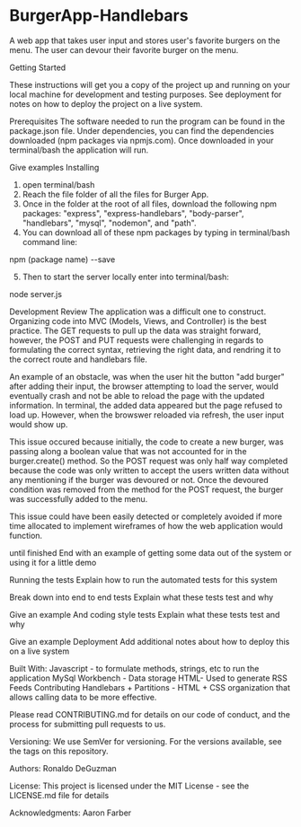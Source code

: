 # BurgerApp-Handlebars

A web app that takes user input and stores user's favorite burgers on the menu.  The user can devour their favorite burger on the menu.   


Getting Started

These instructions will get you a copy of the project up and running on your local machine for development and testing purposes. See deployment for notes on how to deploy the project on a live system.

Prerequisites
The software needed to run the program can be found in the package.json file.  Under dependencies, you can find the dependencies downloaded (npm packages via npmjs.com).  Once downloaded in your terminal/bash the application will run.  

Give examples
Installing
1. open terminal/bash
2. Reach the file folder of all the files for Burger App. 
3. Once in the folder at the root of all files, download the following npm packages: "express", "express-handlebars", "body-parser", "handlebars", "mysql", "nodemon", and "path". 
4. You can download all of these npm packages by typing in terminal/bash command line:

npm (package name) --save

5. Then to start the server locally enter into terminal/bash:

node server.js


Development Review
The application was a difficult one to construct.  Organizing code into MVC (Models, Views, and Controller) is the best practice.  The GET requests to pull up the data was straight forward, however, the POST and PUT requests were challenging in regards to formulating the correct syntax, retrieving the right data, and rendring it to the correct route and handlebars file. 

An example of an obstacle, was when the user hit the button "add burger" after adding their input, the browser attempting to load the server, would eventually crash and not be able to reload the page with the updated information. In terminal, the added data appeared but the page refused to load up. However, when the browswer reloaded via refresh, the user input would show up.  

This issue occured because initially, the code to create a new burger, was passing along a boolean value that was not accounted for in the burger.create() method.  So the POST request was only half way completed because the code was only written to accept the users written data without any mentioning if the burger was devoured or not.  Once the devoured condition was removed from the method for the POST request, the burger was successfully added to the menu. 

This issue could have been easily detected or completely avoided if more time allocated to  implement wireframes of how the web application would function.  

until finished
End with an example of getting some data out of the system or using it for a little demo

Running the tests
Explain how to run the automated tests for this system

Break down into end to end tests
Explain what these tests test and why

Give an example
And coding style tests
Explain what these tests test and why

Give an example
Deployment
Add additional notes about how to deploy this on a live system

Built With:
Javascript - to formulate methods, strings, etc to run the application 
MySql Workbench - Data storage
HTML- Used to generate RSS Feeds
Contributing
Handlebars + Partitions - HTML + CSS organization that allows calling data to be more effective. 

Please read CONTRIBUTING.md for details on our code of conduct, and the process for submitting pull requests to us.

Versioning: 
We use SemVer for versioning. For the versions available, see the tags on this repository.

Authors: 
Ronaldo DeGuzman

License: 
This project is licensed under the MIT License - see the LICENSE.md file for details

Acknowledgments: 
Aaron Farber


